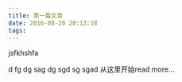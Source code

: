 ```yaml
---
title: 第一篇文章
date: 2016-08-20 20:13:18
tags:
---
```

jsfkhshfa

d
fg
dg
sag
dg
sgd
sg
sgad
从这里开始read more...
<!-- more -->

